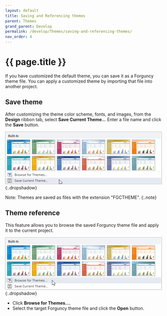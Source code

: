 ```yaml
---
layout: default
title: Saving and Referencing themes
parent: Themes
grand_parent: Develop
permalink: /develop/Themes/saving-and-referencing-themes/
nav_order: 4
---
```


# {{ page.title }}

If you have customized the default theme, you can save it as a Forguncy theme file. You can apply a customized theme by importing that file into another project.

## Save theme

After customizing the theme color scheme, fonts, and images, from the **Design** ribbon tab, select **Save Current Theme..**. Enter a file name and click the **Save** button.

![theme-save-current-themes](/assets/images/product-images/themes-save-current-themes.png)
{:.dropshadow}

Note: Themes are saved as files with the extension "FGCTHEME".
{:.note}

## Theme reference
This feature allows you to browse the saved Forguncy theme file and apply it to the current project. 

![theme-browse-theme](/assets/images/product-images/themes-browse-theme.png)
{:.dropshadow}

- Click **Browse for Themes...**.
- Select the target Forguncy theme file and click the **Open** button.
